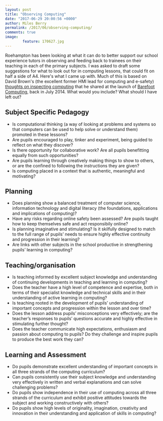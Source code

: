 ```yaml
---
layout: post
title: "Observing Computing"
date: "2017-06-29 20:00:56 +0000"
author: Miles Berry
permalink: /2017/06/observing-computing/
comments: true
image:
        feature: 170627.jpg
---
```


Roehampton has been looking at what it can do to better support our school experience tutors in observing and feeding back to trainees on their teaching in each of the primary subjects. I was asked to draft some suggestions for what to look out for in computing lessons, that could fit on half a side of A4. Here's what I came up with. Much of this is based on David Brown's (the excellent former HMI lead for computing and e-safety) [thoughts on inspecting computing](https://dl.dropboxusercontent.com/u/8648376/OfstedBarefoot.ppt) that he shared at the launch of [Barefoot Computing](https://barefootcas.org.uk/), back in July 2014. What would you include? What should I have left out?

## Subject Specific Pedagogy

* Is computational thinking (a way of looking at problems and systems so that computers can be used to help solve or understand them) promoted in these lessons?
* Are pupils encouraged to play, tinker and experiment, being guided to reflect on what they discover?
* Is there opportunity for collaborative work? Are all pupils benefitting equally from such opportunities?
* Are pupils learning through creatively making things to show to others, or are the confined to following the instructions they are given?
* Is computing placed in a context that is authentic, meaningful and motivating?

## Planning

* Does planning show a balanced treatment of computer science, information technology and digital literacy (the foundations, applications and implications of computing)?
* Have any risks regarding online safety been assessed? Are pupils taught how to keep themselves safe and act responsibily online?
* Is planning imaginative and stimulating? Is it skilfully designed to match to the full range of pupils’ needs to ensure highly effective continuity and progression in their learning?
* Are links with other subjects in the school productive in strengthening pupils’ learning in computing?

## Teaching/organisation

* Is teaching informed by excellent subject knowledge and understanding of continuing developments in teaching and learning in computing?
* Does the teacher have a high level of competence and expertise, both in terms of their specialist knowledge and technical skills and in their understanding of active learning in computing?
* Is teaching rooted in the development of pupils’ understanding of important concepts and progression within the lesson and over time?
* Does the lesson address pupils’ misconceptions very effectively; are the teacher’s responses to pupils’ questions accurate and highly effective in stimulating further thought?
* Does the teacher communicate high expectations, enthusiasm and passion about computing to pupils? Do they challenge and inspire pupils to produce the best work they can?

## Learning and Assessment

* Do pupils demonstrate excellent understanding of important concepts in all three strands of the computing curriculum?
* Can pupils consistently use their subject knowledge and understanding very effectively in written and verbal explanations and can solve challenging problems?
* Do pupils show independence in their use of computing across all three strands of the curriculum and exhibit positive attitudes towards the subject and working constructively with others?
* Do pupils show high levels of originality, imagination, creativity and innovation in their understanding and application of skills in computing?
